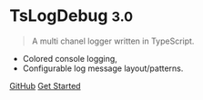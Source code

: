 <!-- _coverpage.md -->

# TsLogDebug <small>3.0</small>

> A multi chanel logger written in TypeScript.

* Colored console logging,
* Configurable log message layout/patterns.

[GitHub](https://github.com/Romakita/ts-log-debug/)
[Get Started](#tslogdebug)

